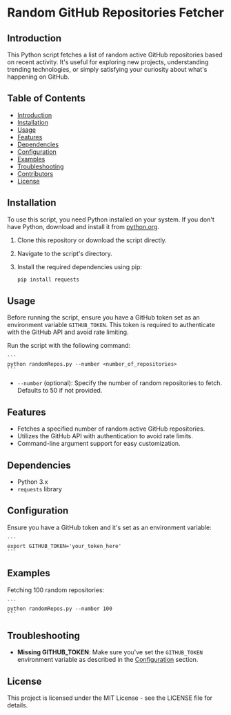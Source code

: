 # Random GitHub Repositories Fetcher

## Introduction
This Python script fetches a list of random active GitHub repositories based on recent activity. It's useful for exploring new projects, understanding trending technologies, or simply satisfying your curiosity about what's happening on GitHub.

## Table of Contents
- [Introduction](#introduction)
- [Installation](#installation)
- [Usage](#usage)
- [Features](#features)
- [Dependencies](#dependencies)
- [Configuration](#configuration)
- [Examples](#examples)
- [Troubleshooting](#troubleshooting)
- [Contributors](#contributors)
- [License](#license)

## Installation
To use this script, you need Python installed on your system. If you don't have Python, download and install it from [python.org](https://python.org).

1. Clone this repository or download the script directly.
2. Navigate to the script's directory.
3. Install the required dependencies using pip:

    ```bash
    pip install requests
    ```

## Usage
Before running the script, ensure you have a GitHub token set as an environment variable `GITHUB_TOKEN`. This token is required to authenticate with the GitHub API and avoid rate limiting.

Run the script with the following command:

    ```
    python randomRepos.py --number <number_of_repositories>
    ```

- `--number` (optional): Specify the number of random repositories to fetch. Defaults to 50 if not provided.

## Features
- Fetches a specified number of random active GitHub repositories.
- Utilizes the GitHub API with authentication to avoid rate limits.
- Command-line argument support for easy customization.

## Dependencies
- Python 3.x
- `requests` library

## Configuration
Ensure you have a GitHub token and it's set as an environment variable:

    ```
    export GITHUB_TOKEN='your_token_here'
    ```

## Examples
Fetching 100 random repositories:

    ```
    python randomRepos.py --number 100
    ```

## Troubleshooting
- **Missing GITHUB_TOKEN**: Make sure you've set the `GITHUB_TOKEN` environment variable as described in the [Configuration](#configuration) section.

## License
This project is licensed under the MIT License - see the LICENSE file for details.
